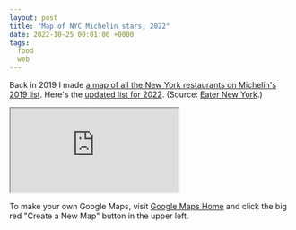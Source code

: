 ```yaml
---
layout: post
title: "Map of NYC Michelin stars, 2022"
date: 2022-10-25 00:01:00 +0000
tags:
  food
  web
---
```


Back in 2019 I made [a map of all the New York restaurants
on Michelin's 2019 list](/blog/2019/03/26/michelin-stars-nyc-2019/).
Here's the [updated list for 2022](https://www.google.com/maps/d/viewer?id=10hHvaAIK_pHT4xKp_dDsQ3ngRwq1z1Y).
(Source: [Eater New York](https://ny.eater.com/2022/10/6/23389696/michelin-restaurants-nyc-stars-2022).)

<div class="google-maps">
<iframe src="https://www.google.com/maps/d/embed?mid=10hHvaAIK_pHT4xKp_dDsQ3ngRwq1z1Y"></iframe>
</div>

To make your own Google Maps, visit [Google Maps Home](https://www.google.com/maps/d/u/0/home)
and click the big red "Create a New Map" button in the upper left.
